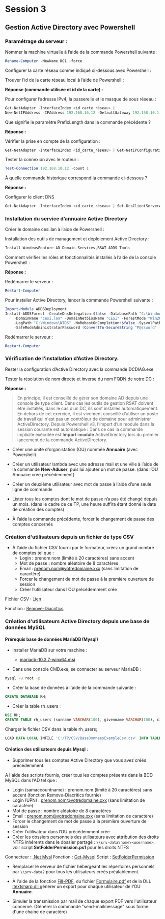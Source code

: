 # Session 3



## Gestion Active Directory avec Powershell
	
### Paramétrage du serveur : 

Nommer la machine virtuelle à l’aide de la commande Powershell suivante :

```powershell
Rename-Computer -NewName DC1 -force
```

Configurer la carte réseau comme indiqué ci-dessous avec Powershell :

Trouver l’id de la carte réseau local à l’aide de Powershell :

**Réponse (commande utilisée et id de la carte) :**

Pour configurer l’adresse IPv4, la passerelle et le masque de sous réseau :

```powershell	
Get-NetAdapter -InterfaceIndex <id_carte_réseau> | 
New-NetIPAddress -IPAddress 192.168.10.12 -DefaultGateway 192.168.10.1 -PrefixLength 24
```

Que signifie le paramètre PrefixLength dans la commande précédente ?

**Réponse :**

Vérifier la prise en compte de la configuration :

```powershell	
Get-NetAdapter -InterfaceIndex <id_carte_réseau> | Get-NetIPConfiguration
```
	
Tester la connexion avec le routeur :

```powershell	
Test-Connection 192.168.10.12 -count 1
```

À quelle commande historique correspond la commande ci-dessous ?

**Réponse :**

Configurer le client DNS

```powershell	
Get-NetAdapter -InterfaceIndex <id_carte_réseau> | Set-DnsClientServerAddress -ServerAddresses 192.168.10.12
```

###	Installation du service d’annuaire Active Directory

Créer le domaine cesi<id>.lan à l’aide de Powershell :

Installation des outils de management et déploiement Active Directory :

```powershell	
Install-WindowsFeature AD-Domain-Services,RSAT-ADDS-Tools
```

Comment vérifier les rôles et fonctionnalités installés à l’aide de la console Powershell :

**Réponse :**

Redémarrer le serveur :

```powershell	
Restart-Computer
```

Pour installer Active Directory, lancer la commande Powershell suivante :

```powershell	
Import-Module ADDSDeployment 
Install-ADDSForest -CreateDnsDelegation:$false -DatabasePath "C:\Windows\NTDS" -DomainMode "Win2012" `
	-DomainName "cesi.lan" -DomainNetbiosName "CESI" -ForestMode "Win2012" -InstallDns:$true `
	-LogPath "C:\Windows\NTDS" -NoRebootOnCompletion:$false -SysvolPath "C:\Windows\SYSVOL" -Force:$true `
	-SafeModeAdministratorPassword (ConvertTo-SecureString "P@ssword" -AsPlainText -Force)
```
	
Redémarrer le serveur :

```powershell	
Restart-Computer
```

### Vérification de l’installation d’Active Directory.

Rester la configuration d’Active Directory avec la commande DCDIAG.exe

Tester la résolution de nom directe et inverse du nom FQDN de votre DC :

**Réponse :**


> En principe, il est conseillé de gérer son domaine AD depuis une console de type client. Dans cas les outils de gestion RSAT doivent être installés, dans le cas d’un DC, ils sont installés automatiquement. En dehors de cet exercice, il est vivement conseillé d’utiliser un poste de travail qui n'est pas un contrôleur de domaine pour administrer ActiveDirectory.
> Depuis Powershell v3, l’import d’un module dans la session courante est automatique :
Dans ce cas la commande implicite exécutée est **Import-module** ActiveDirectory lors du premier lancement de la commande ActiveDirectory.


* Créer une unité d'organistation (OU) nommée **Annuaire** (avec Powershell)

* Créer un utilisateur lambda avec une adresse mail et une ville à l’aide de la commande **New-Aduser**, puis lui ajouter un mot de passe. (dans l’OU Annuaire crée précédemment)

* Créer un deuxième utilisateur avec mot de passe à l’aide d’une seule ligne de commande

* Lister tous les comptes dont le mot de passe n’a pas été changé depuis un mois. (dans le cadre de ce TP, une heure suffira étant donné la date de création des comptes)

* À l’aide la commande précédente, forcer le changement de passe des comptes concernés

### Création d'utilisateurs depuis un fichier de type CSV

* À l’aide du fichier CSV fourni par le formateur, créez un grand nombre de comptes tel que :
	* Login : prenom.nom (limité à 20 caractères) sans accent
	* Mot de passe : nombre aléatoire de 8 caractères
	* Email : prenom.nom@votredomaine.xxx (sans limitation de caractère)
	* Forcer le changement de mot de passe à la première ouverture de session
	* Créer l’utilisateur dans l’OU précédemment crée

Fichier CSV : [Lien](./serve/BaseDonneesExempleCsv.csv)

Fonction : [Remove-Diacritics](./serve/Remove-Diacritics.ps1)

### Création d'utilisateurs Active Directory depuis une base de données MySQL

#### Prérequis base de données MariaDB (Mysql)

* Installer MariaDB sur votre machine :
	* [mariadb-10.3.7-winx64.msi](./serve/mariadb-10.3.7-winx64.msi)

* Dans une console CMD.exe, se connecter au serveur MariaDB :

```cmd
mysql -u root -p 
```

* Créer la base de données à l'aide de la commande suivante : 
 
```sql	
CREATE DATABASE RH;
```

* Créer la table rh_users :

```sql	
USE RH; 
CREATE TABLE rh_users (surname VARCHAR(100), givenname VARCHAR(100), city VARCHAR(100));
```

Charger le fichier CSV dans la table rh_users;

```sql	
LOAD DATA LOCAL INFILE 'C:/TP/CSV/BaseDonneesExempleCsv.csv' INTO TABLE rh_users FIELDS TERMINATED BY ';' LINES TERMINATED BY '\n' IGNORE 1 LINES (surname, givenname,city); 
```


#### Création des utilisateurs depuis Mysql :

* Supprimer tous les comptes Active Directory que vous avez créés précédemment.

A l'aide des scripts fournis, créer tous les comptes présents dans la BDD MySQL dans l’AD tel que :

* Login (samaccountname) : prenom.nom (limité à 20 caractères) sans accent (fonction Remove-Diacritics fournie)
* Login (UPN) : prenom.nom@votredomaine.xxx (sans limitation de caractère)
* Mot de passe : nombre aléatoire de 8 caractères
* Email : prenom.nom@votredomaine.xxx (sans limitation de caractère)
* Forcer le changement de mot de passe à la première ouverture de session
* Créer l’utilisateur dans l’OU précédemment crée
* Créer les dossiers personnels des utilisateurs avec attribution des droits NTFS inhérents dans le dossier partagé : ```\\srv-data\home\<username>```, voir script **SetFolderPermission.ps1** pour les droits NTFS

Connecteur : [.Net Mysl](./serve/mysql-connector-net-6.4.4.msi)
Fonction : [Get-Mysql](./serve/Get-Mysql.ps1) Script : [SetFolderPermission](./serve/SetFolderPermission.ps1)

* Remplacer le serveur de fichier hébergeant les répertoires personnels par ```\\srv-data2``` pour tous les utilisateurs créés préalablement.

* À l'aide de la fonction [Fill-PDF](./serve/Fill-PDF.ps1), du fichier [Formulaire.pdf](./serve/formulaire.pdf) et de la DLL [itextsharp.dll ](./serve/itextsharp.dll ) générer un export pour chaque utilisateur de l'OU **Annuaire**.

* Simuler la transmission par mail de chaque export PDF vers l'utilisateur concerné. (Générer la commande "send-mailmessage" sous forme d'une chaine de caractère)
